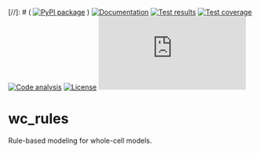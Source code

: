 [//]: # ( [![PyPI package](https://img.shields.io/pypi/v/wc_rules.svg)](https://pypi.python.org/pypi/wc_rules) )
[![Documentation](https://readthedocs.org/projects/wc_rules/badge/?version=latest)](http://wc_rules.readthedocs.org)
[![Test results](https://circleci.com/gh/KarrLab/wc_rules.svg?style=shield)](https://circleci.com/gh/KarrLab/wc_rules)
[![Test coverage](https://coveralls.io/repos/github/KarrLab/wc_rules/badge.svg)](https://coveralls.io/github/KarrLab/wc_rules)
[![Code analysis](https://codeclimate.com/github/KarrLab/wc_rules/badges/gpa.svg)](https://codeclimate.com/github/KarrLab/wc_rules)
[![License](https://img.shields.io/github/license/KarrLab/wc_rules.svg)](LICENSE)
![Analytics](https://ga-beacon.appspot.com/UA-86759801-1/wc_rules/README.md?pixel)

# wc_rules
Rule-based modeling for whole-cell models.
